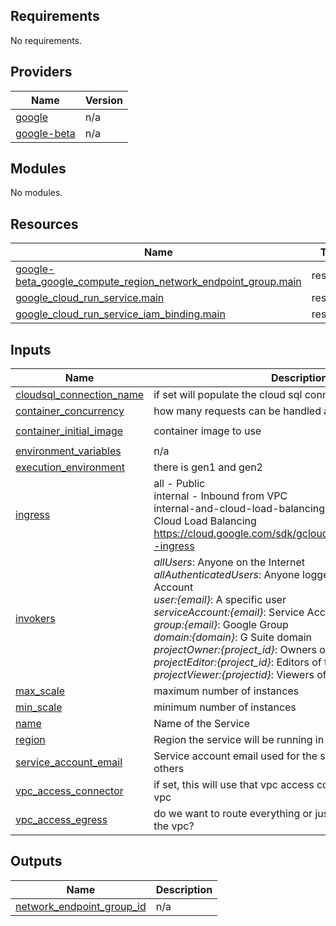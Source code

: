<!-- BEGIN_TF_DOCS -->
## Requirements

No requirements.

## Providers

| Name | Version |
|------|---------|
| <a name="provider_google"></a> [google](#provider\_google) | n/a |
| <a name="provider_google-beta"></a> [google-beta](#provider\_google-beta) | n/a |

## Modules

No modules.

## Resources

| Name | Type |
|------|------|
| [google-beta_google_compute_region_network_endpoint_group.main](https://registry.terraform.io/providers/hashicorp/google-beta/latest/docs/resources/google_compute_region_network_endpoint_group) | resource |
| [google_cloud_run_service.main](https://registry.terraform.io/providers/hashicorp/google/latest/docs/resources/cloud_run_service) | resource |
| [google_cloud_run_service_iam_binding.main](https://registry.terraform.io/providers/hashicorp/google/latest/docs/resources/cloud_run_service_iam_binding) | resource |

## Inputs

| Name | Description | Type | Default | Required |
|------|-------------|------|---------|:--------:|
| <a name="input_cloudsql_connection_name"></a> [cloudsql\_connection\_name](#input\_cloudsql\_connection\_name) | if set will populate the cloud sql connection name | `string` | `null` | no |
| <a name="input_container_concurrency"></a> [container\_concurrency](#input\_container\_concurrency) | how many requests can be handled at the same time | `number` | `100` | no |
| <a name="input_container_initial_image"></a> [container\_initial\_image](#input\_container\_initial\_image) | container image to use | `string` | `"us-docker.pkg.dev/cloudrun/container/hello"` | no |
| <a name="input_environment_variables"></a> [environment\_variables](#input\_environment\_variables) | n/a | `map(string)` | n/a | yes |
| <a name="input_execution_environment"></a> [execution\_environment](#input\_execution\_environment) | there is gen1 and gen2 | `string` | `"gen1"` | no |
| <a name="input_ingress"></a> [ingress](#input\_ingress) | all - Public<br>internal - Inbound from VPC<br>internal-and-cloud-load-balancing - Inbound from VPC and Cloud Load Balancing<br>https://cloud.google.com/sdk/gcloud/reference/run/deploy#--ingress | `string` | `"internal-and-cloud-load-balancing"` | no |
| <a name="input_invokers"></a> [invokers](#input\_invokers) | *allUsers*: Anyone on the Internet<br>*allAuthenticatedUsers*: Anyone logged in with a Google Account<br>*user:{email}*: A specific user<br>*serviceAccount:{email}*: Service Account<br>*group:{email}*: Google Group<br>*domain:{domain}*: G Suite domain<br>*projectOwner:{project\_id}*: Owners of that project<br>*projectEditor:{project\_id}*: Editors of that project<br>*projectViewer:{projectid}*: Viewers of that project | `list(string)` | <pre>[<br>  "allUsers"<br>]</pre> | no |
| <a name="input_max_scale"></a> [max\_scale](#input\_max\_scale) | maximum number of instances | `number` | `5` | no |
| <a name="input_min_scale"></a> [min\_scale](#input\_min\_scale) | minimum number of instances | `number` | `0` | no |
| <a name="input_name"></a> [name](#input\_name) | Name of the Service | `string` | n/a | yes |
| <a name="input_region"></a> [region](#input\_region) | Region the service will be running in | `string` | n/a | yes |
| <a name="input_service_account_email"></a> [service\_account\_email](#input\_service\_account\_email) | Service account email used for the service authenticating to others | `string` | n/a | yes |
| <a name="input_vpc_access_connector"></a> [vpc\_access\_connector](#input\_vpc\_access\_connector) | if set, this will use that vpc access connector of a connected vpc | `string` | `null` | no |
| <a name="input_vpc_access_egress"></a> [vpc\_access\_egress](#input\_vpc\_access\_egress) | do we want to route everything or just private ranges through the vpc? | `string` | `"private-ranges-only"` | no |

## Outputs

| Name | Description |
|------|-------------|
| <a name="output_network_endpoint_group_id"></a> [network\_endpoint\_group\_id](#output\_network\_endpoint\_group\_id) | n/a |
<!-- END_TF_DOCS -->
